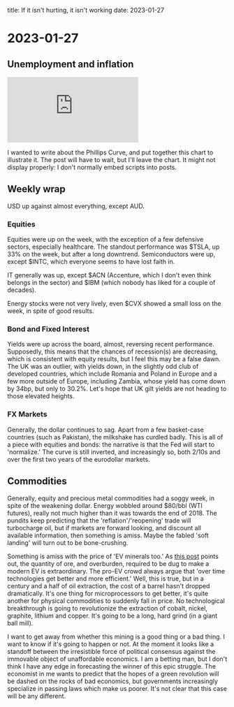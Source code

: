 title: If it isn't hurting, it isn't working
date: 2023-01-27

# 2023-01-27
## Unemployment and inflation

<div class="embed-container"><iframe src="https://fred.stlouisfed.org/graph/graph-landing.php?g=Zi9o&width=670&height=475" scrolling="no" frameborder="0" style="overflow:hidden;" allowTransparency="true" loading="lazy"></iframe></div><script src="https://fred.stlouisfed.org/graph/js/embed.js" type="text/javascript"></script>

I wanted to write about the Phillips Curve, and put together this chart to illustrate it.
The post will have to wait, but I'll leave the chart.
It might not display properly: I don't normally embed scripts into posts.

## Weekly wrap

USD up against almost everything, except AUD.


### Equities

Equities were up on the week, with the exception of a few defensive sectors,
especially healthcare.
The standout performance was $TSLA, up 33% on the week, but after a long
downtrend.
Semiconductors were up, except $INTC, which everyone seems to have
lost faith in.

IT generally was up, except $ACN (Accenture, which I don't even think
belongs in the sector) and $IBM (which nobody has liked for a couple
of decades). 

Energy stocks were not very lively, even $CVX showed a small loss on the week,
in spite of good results.

### Bond and Fixed Interest

Yields were up across the board, almost, reversing recent performance.
Supposedly, this means that the chances of recession(s) are decreasing, 
which is consistent with equity results, but I feel this may be a false
dawn.
The UK was an outlier, with yields down, in the slightly odd club of developed
countries, which include Romania and Poland in Europe and a few more
outside of Europe, including Zambia, whose yield has come down by 34bp,
but only to 30.2%. Let's hope that UK gilt yields are not heading to 
those elevated heights.

### FX Markets

Generally, the dollar continues to sag.
Apart from a few basket-case countries (such as Pakistan),
the milkshake has curdled badly.
This is all of a piece with equities and bonds: the 
narrative is that the Fed will start to 'normalize.'
The curve is still inverted, and increasingly so, both 2/10s and 
over the first two years of the eurodollar markets.

## Commodities

Generally, equity and precious metal commodities had a soggy week,
in spite of the weakening dollar. Energy wobbled around $80/bbl (WTI futures),
really not much higher than it was towards the end of 2018.
The pundits keep predicting that the 'reflation'/'reopening' trade will turbocharge
oil, but if markets are forward looking, and discount all available information, 
then something is amiss. Maybe the fabled 'soft landing' will turn out to be bone-crushing.

Something is amiss with the price of 'EV minerals too.' As [this post](https://bfrandall.substack.com/p/another-mining-truth-bomb-from-john?utm_source=post-email-title&publication_id=1140581&post_id=98274231&isFreemail=true&utm_medium=email) points out,
the quantity of ore, and overburden, required to be dug to make a modern EV is extraordinary.
The pro-EV crowd always argue that 'over time technologies get better and more efficient.'
Well, this is true, but in a century and a half of oil extraction, the cost of a barrel hasn't dropped dramatically. 
It's one thing for microprocessors to get better, it's quite another for physical commodities
to suddenly fall in price. 
No technological breakthrough is going to revolutionize the extraction of cobalt, nickel, graphite, lithium and copper. It's going to be a long, hard grind (in a giant ball mill).

I want to get away from whether this mining is a good thing or a bad thing. 
I want to know if it's going to happen or not. 
At the moment it looks like a standoff between the irresistible force of political consensus
against the immovable object of unaffordable economics. I am a betting man, but I don't think I have any edge in forecasting the winner of this epic struggle.
The economist in me wants to predict that the hopes of a green revolution will be
dashed on the rocks of bad economics, but governments increasingly specialize in 
passing laws which make us poorer. It's not clear that this case will be any different.




